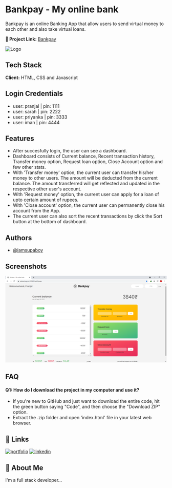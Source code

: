 
# Bankpay - My online bank

Bankpay is an online Banking App that allow users to send virtual money to each other and also take virtual loans.

**🔗 Project Link:** [Bankpay](https://upbeat-agnesi-2858fd.netlify.app/)

![Logo](https://upbeat-agnesi-2858fd.netlify.app/logo2.png)

    
## Tech Stack

**Client:** HTML, CSS and Javascript

  
## Login Credentials

-  user: pranjal |  pin: 1111
-  user: sarah |  pin:  2222
-  user: priyanka |  pin: 3333
-  user: iman |  pin:  4444

  
## Features

- After succesfully login, the user can see a dashboard.
- Dashboard consists of Current balance, Recent transaction history, Transfer money option, Request loan option, Close Account option and few other stats.
- With 'Transfer money' option, the current user can transfer his/her money to other users. The amount will be deducted from the current balance. The amount transferred will get reflected and updated in the respective other user's account.
- With 'Request money' option, the current user can apply for a loan of upto certain amount of rupees.
- With 'Close account' option, the current user can permanently close his account from the App.
- The current user can also sort the recent transactions by click the Sort button at the bottom of dashboard.

  
## Authors

- [@iamsupaboy](https://www.github.com/iamsupaboy)

  
## Screenshots

![App Screenshot](https://raw.githubusercontent.com/supaboy/bankpay-app/main/Screenshot%20(305).png)

  
## FAQ

#### Q1: How do I download the project in my computer and use it?

- If you're new to GitHub and just want to download the entire code, hit the green button saying "Code", and then choose the "Download ZIP" option.
- Extract the .zip folder and open 'index.html' file in your latest web browser.
## 🔗 Links
[![portfolio](https://img.shields.io/badge/my_portfolio-000?style=for-the-badge&logo=ko-fi&logoColor=white)](https://katherinempeterson.com/)
[![linkedin](https://img.shields.io/badge/linkedin-0A66C2?style=for-the-badge&logo=linkedin&logoColor=white)](https://www.linkedin.com/in/pranjal-mankar-76058216a/)


  
## 🚀 About Me
I'm a full stack developer...

  
